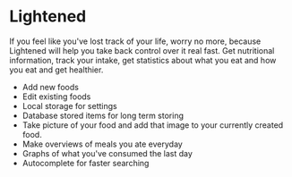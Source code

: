 # Lightened

If you feel like you've lost track of your life, worry no more, because Lightened will help you take back control over it real fast. Get nutritional information, track your intake, get statistics about what you eat and how you eat and get healthier.

* Add new foods
* Edit existing foods
* Local storage for settings
* Database stored items for long term storing
* Take picture of your food and add that image to your currently created food.
* Make overviews of meals you ate everyday
* Graphs of what you've consumed the last day
* Autocomplete for faster searching
